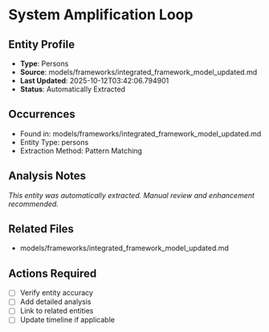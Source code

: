 # System Amplification Loop

## Entity Profile
- **Type**: Persons
- **Source**: models/frameworks/integrated_framework_model_updated.md
- **Last Updated**: 2025-10-12T03:42:06.794901
- **Status**: Automatically Extracted

## Occurrences
- Found in: models/frameworks/integrated_framework_model_updated.md
- Entity Type: persons
- Extraction Method: Pattern Matching

## Analysis Notes
*This entity was automatically extracted. Manual review and enhancement recommended.*

## Related Files
- models/frameworks/integrated_framework_model_updated.md

## Actions Required
- [ ] Verify entity accuracy
- [ ] Add detailed analysis
- [ ] Link to related entities
- [ ] Update timeline if applicable
